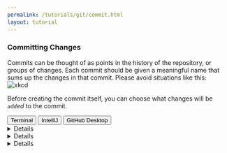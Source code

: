 ```yaml
---
permalink: /tutorials/git/commit.html
layout: tutorial
---
```

### Committing Changes
Commits can be thought of as points in the history of the repository, or groups of changes.
Each commit should be given a meaningful name that sums up the changes in that commit.
Please avoid situations like this:
![xkcd](https://imgs.xkcd.com/comics/git_commit.png)

Before creating the commit itself, you can choose what changes will be _`add`ed_ to the commit.

<div class="tab">
  <button class="tablinks" onclick="switchTo(event, 'cmd-commit')">Terminal</button>
  <button style="" class="tablinks" onclick="switchTo(event, 'ij-commit')">IntelliJ</button>
  <button style="" class="tablinks" onclick="switchTo(event, 'ghd-commit')">GitHub Desktop</button>
</div>

<details id="cmd-commit">

To add files and changes, use `git add`:
```ps
git add file1 file2 file3
```
The `*` wildcard can be used.

To create a commit, use `git commit`:
```ps
git commit -m "message"
```

</details>
<details id="ghd-commit">

Use the checkboxes on the left to select the files to add.
Write the commit message at the bottom, and press `Commit`.
![](img/ghd-commit.png)

</details>
<details id="ij-commit">

Click the green checkmark at the top-right.
Use the checkboxes to select the files to add.
Write the commit message, and press `Commit`.

![](img/ij-commit.png)

</details>

<br/>
